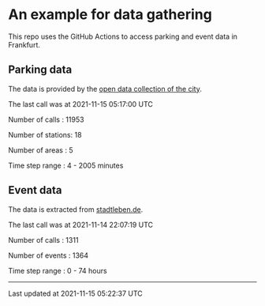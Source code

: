 # An example for data gathering

This repo uses the GitHub Actions to access parking and event data in Frankfurt.

## Parking data
The data is provided by the [open data collection of the city](https://www.offenedaten.frankfurt.de/).

The last call was at 2021-11-15 05:17:00 UTC

Number of calls   : 11953

Number of stations:    18

Number of areas   :     5

Time step range   :     4 -  2005 minutes


## Event data
The data is extracted from [stadtleben.de](https://stadtleben.de/frankfurt/).

The last call was at 2021-11-14 22:07:19 UTC

Number of calls   : 1311

Number of events  : 1364

Time step range   :    0 -   74 hours


----

Last updated at 2021-11-15 05:22:37 UTC
